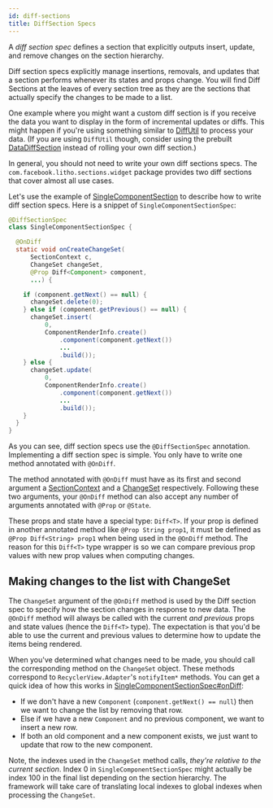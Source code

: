 ```yaml
---
id: diff-sections
title: DiffSection Specs
---
```


A *diff section spec* defines a section that explicitly outputs insert, update, and remove changes on the section hierarchy.

Diff section specs explicitly manage insertions, removals, and updates that a section performs whenever its states and props change.  You will find Diff Sections at the leaves of every section tree as they are the sections that actually specify the changes to be made to a list.

One example where you might want a custom diff section is if you receive the data you want to display in the form of incremental updates or diffs. This might happen if you're using something similar to [DiffUtil](https://developer.android.com/reference/android/support/v7/util/DiffUtil.html) to process your data. (If you are using `DiffUtil` though, consider using the prebuilt [DataDiffSection](pathname:///javadoc/com/facebook/litho/sections/common/DataDiffSection.html) instead of rolling your own diff section.)

In general, you should not need to write your own diff sections specs.  The `com.facebook.litho.sections.widget` package provides two diff sections that cover almost all use cases.

Let's use the example of [SingleComponentSection](pathname:///javadoc/com/facebook/litho/sections/common/SingleComponentSection.html) to describe how to write diff section specs.  Here is a snippet of `SingleComponentSectionSpec`:

```java
@DiffSectionSpec
class SingleComponentSectionSpec {

  @OnDiff
  static void onCreateChangeSet(
      SectionContext c,
      ChangeSet changeSet,
      @Prop Diff<Component> component,
      ...) {

    if (component.getNext() == null) {
      changeSet.delete(0);
    } else if (component.getPrevious() == null) {
      changeSet.insert(
          0,
          ComponentRenderInfo.create()
              .component(component.getNext())
              ...
              .build());
    } else {
      changeSet.update(
          0,
          ComponentRenderInfo.create()
              .component(component.getNext())
              ...
              .build());
    }
  }
}
```

As you can see, diff section specs use the `@DiffSectionSpec` annotation. Implementing a diff section spec is simple. You only have to write one method annotated with `@OnDiff`.

The method annotated with `@OnDiff` must have as its first and second argument a [SectionContext](pathname:///javadoc/com/facebook/litho/sections/SectionContext.html) and a [ChangeSet](pathname:///javadoc/com/facebook/litho/sections/ChangeSet.html) respectively. Following these two arguments, your `@OnDiff` method can also accept any number of arguments annotated with `@Prop` or `@State`.

These props and state have a special type: `Diff<T>`.  If your prop is defined in another annotated method like `@Prop String prop1`, it must be defined as `@Prop Diff<String> prop1` when being used in the `@OnDiff` method. The reason for this `Diff<T>` type wrapper is so we can compare previous prop values with new prop values when computing changes.


## Making changes to the list with ChangeSet

The `ChangeSet` argument of the `@OnDiff` method is used by the Diff section spec to specify how the section changes in response to new data.  The `@OnDiff` method will always be called with the current *and previous* props and state values (hence the `Diff<T>` type). The expectation is that you'd be able to use the current and previous values to determine how to update the items being rendered.

When you've determined what changes need to be made, you should call the corresponding method on the `ChangeSet` object. These methods correspond to `RecyclerView.Adapter`'s `notifyItem*` methods. You can get a quick idea of how this works in [SingleComponentSectionSpec#onDiff](https://github.com/facebook/litho/blob/d766e3b4965edf84eda0090f58d0020aa302d650/litho-sections-core/src/main/java/com/facebook/litho/sections/common/SingleComponentSectionSpec.java#L25):
  - If we don't have a new `Component` (`component.getNext() == null`) then we want to change the list by removing that row.
  - Else if we have a new `Component` and no previous component, we want to insert a new row.
  - If both an old component and a new component exists, we just want to update that row to the new component.

Note, the indexes used in the `ChangeSet` method calls, *they're relative to the current section*.  Index 0 in `SingleComponentSectionSpec` might actually be index 100 in the final list depending on the section hierarchy. The framework will take care of translating local indexes to global indexes when processing the `ChangeSet`.

